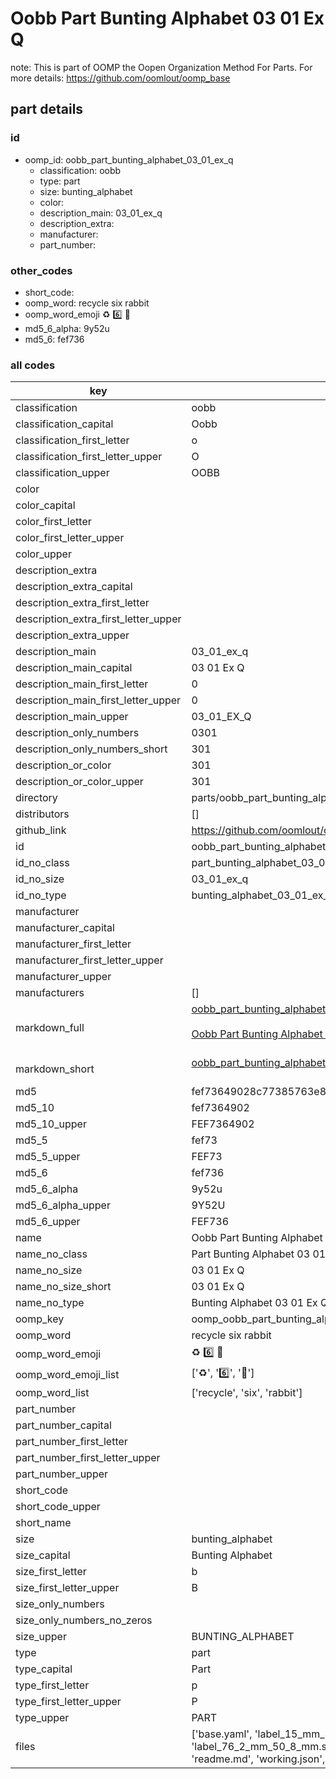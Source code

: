 # Oobb Part Bunting Alphabet 03 01 Ex Q  

note: This is part of OOMP the Oopen Organization Method For Parts. For more details: https://github.com/oomlout/oomp_base

##  part details





### id
* oomp_id: oobb_part_bunting_alphabet_03_01_ex_q
  * classification: oobb
  * type: part
  * size: bunting_alphabet
  * color: 
  * description_main: 03_01_ex_q
  * description_extra: 
  * manufacturer: 
  * part_number: 

### other_codes
* short_code: 
* oomp_word: recycle six rabbit
* oomp_word_emoji :recycle: :six: :rabbit:
* md5_6_alpha: 9y52u
* md5_6: fef736

### all codes 
| key | value |  
| --- | --- |  
| classification | oobb |  
| classification_capital | Oobb |  
| classification_first_letter | o |  
| classification_first_letter_upper | O |  
| classification_upper | OOBB |  
| color |  |  
| color_capital |  |  
| color_first_letter |  |  
| color_first_letter_upper |  |  
| color_upper |  |  
| description_extra |  |  
| description_extra_capital |  |  
| description_extra_first_letter |  |  
| description_extra_first_letter_upper |  |  
| description_extra_upper |  |  
| description_main | 03_01_ex_q |  
| description_main_capital | 03 01 Ex Q |  
| description_main_first_letter | 0 |  
| description_main_first_letter_upper | 0 |  
| description_main_upper | 03_01_EX_Q |  
| description_only_numbers | 0301 |  
| description_only_numbers_short | 301 |  
| description_or_color | 301 |  
| description_or_color_upper | 301 |  
| directory | parts/oobb_part_bunting_alphabet_03_01_ex_q |  
| distributors | [] |  
| github_link | https://github.com/oomlout/oomlout_oomp_part_src/tree/main/parts/oobb_part_bunting_alphabet_03_01_ex_q/working |  
| id | oobb_part_bunting_alphabet_03_01_ex_q |  
| id_no_class | part_bunting_alphabet_03_01_ex_q |  
| id_no_size | 03_01_ex_q |  
| id_no_type | bunting_alphabet_03_01_ex_q |  
| manufacturer |  |  
| manufacturer_capital |  |  
| manufacturer_first_letter |  |  
| manufacturer_first_letter_upper |  |  
| manufacturer_upper |  |  
| manufacturers | [] |  
| markdown_full | [oobb_part_bunting_alphabet_03_01_ex_q](https://github.com/oomlout/oomlout_oomp_part_src/tree/main/parts/oobb_part_bunting_alphabet_03_01_ex_q/working)<br>[](https://github.com/oomlout/oomlout_oomp_part_src/tree/main/parts/oobb_part_bunting_alphabet_03_01_ex_q/working)<br>[Oobb Part Bunting Alphabet 03 01 Ex Q](https://github.com/oomlout/oomlout_oomp_part_src/tree/main/parts/oobb_part_bunting_alphabet_03_01_ex_q/working)<br><br> |  
| markdown_short | [oobb_part_bunting_alphabet_03_01_ex_q](https://github.com/oomlout/oomlout_oomp_part_src/tree/main/parts/oobb_part_bunting_alphabet_03_01_ex_q/working)<br><br> |  
| md5 | fef73649028c77385763e853461fb276 |  
| md5_10 | fef7364902 |  
| md5_10_upper | FEF7364902 |  
| md5_5 | fef73 |  
| md5_5_upper | FEF73 |  
| md5_6 | fef736 |  
| md5_6_alpha | 9y52u |  
| md5_6_alpha_upper | 9Y52U |  
| md5_6_upper | FEF736 |  
| name | Oobb Part Bunting Alphabet 03 01 Ex Q |  
| name_no_class | Part Bunting Alphabet 03 01 Ex Q |  
| name_no_size | 03 01 Ex Q |  
| name_no_size_short | 03 01 Ex Q |  
| name_no_type | Bunting Alphabet 03 01 Ex Q |  
| oomp_key | oomp_oobb_part_bunting_alphabet_03_01_ex_q |  
| oomp_word | recycle six rabbit |  
| oomp_word_emoji | :recycle: :six: :rabbit: |  
| oomp_word_emoji_list | [':recycle:', ':six:', ':rabbit:'] |  
| oomp_word_list | ['recycle', 'six', 'rabbit'] |  
| part_number |  |  
| part_number_capital |  |  
| part_number_first_letter |  |  
| part_number_first_letter_upper |  |  
| part_number_upper |  |  
| short_code |  |  
| short_code_upper |  |  
| short_name |  |  
| size | bunting_alphabet |  
| size_capital | Bunting Alphabet |  
| size_first_letter | b |  
| size_first_letter_upper | B |  
| size_only_numbers |  |  
| size_only_numbers_no_zeros |  |  
| size_upper | BUNTING_ALPHABET |  
| type | part |  
| type_capital | Part |  
| type_first_letter | p |  
| type_first_letter_upper | P |  
| type_upper | PART |  
| files | ['base.yaml', 'label_15_mm_30_mm.pdf', 'label_15_mm_30_mm.svg', 'label_76_2_mm_50_8_mm.pdf', 'label_76_2_mm_50_8_mm.svg', 'label_oomlout_76_2_mm_50_8_mm.pdf', 'label_oomlout_76_2_mm_50_8_mm.svg', 'readme.md', 'working.json', 'working.yaml'] |  
